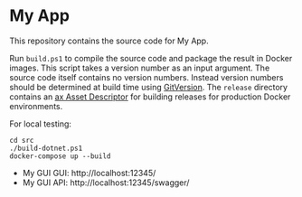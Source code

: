 # My App

This repository contains the source code for My App.

Run `build.ps1` to compile the source code and package the result in Docker images.
This script takes a version number as an input argument. The source code itself contains no version numbers. Instead version numbers should be determined at build time using [GitVersion](http://gitversion.readthedocs.io/).
The `release` directory contains an [ax Asset Descriptor](https://tfs.inside-axoom.org/tfs/axoom/axoom/_git/Axoom.Provisioning?_a=readme&fullScreen=true) for building releases for production Docker environments.

For local testing:

    cd src
    ./build-dotnet.ps1
    docker-compose up --build

 * My GUI GUI: http://localhost:12345/
 * My GUI API: http://localhost:12345/swagger/
